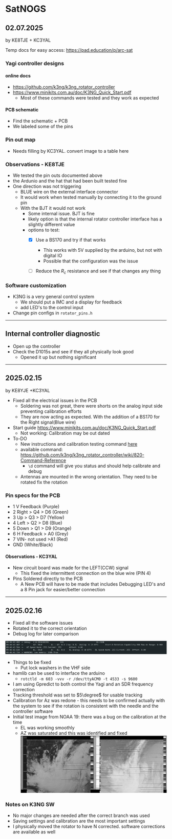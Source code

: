 # SatNOGS


## 02.07.2025  
by KE8TJE + KC3YAL

Temp docs for easy access: https://pad.education/p/arc-sat
### Yagi controller designs 

#### online docs

- https://github.com/k3ng/k3ng_rotator_controller
- https://www.minikits.com.au/doc/K3NG_Quick_Start.pdf
	- Most of these commands were tested and they work as expected 
#### PCB schematic 
- Find the schematic + PCB
- We labeled some of the pins
### Pin out map
- Needs filling by KC3YAL. convert image to a table here
### Observations  - KE8TJE

- We tested the pin outs documented above 
- the Ardunio and the hat that had been built tested fine
- One direction was not triggering 
	- BLUE wire on the external interface connector 
	- It would work when tested manually by connecting it to the ground pin
	- With the BJT it would not work 
		- Some internal issue. BJT is fine 
		- likely option is that the internal rotator controller interface has a slightly different value
		- options to test: 
			- [x] Use a BS170 and try if that works
				- This works with 5V supplied by the arduino, but not with digital IO
				- Possible that the configuration was the issue
			- [ ] Reduce the $R_c$ resistance and see if that changes any thing


### Software customization

- K3NG is a very general control system
	- We should put a IMC and a display for feedback
	- add LED's to the control input 
- Change pin configs in `rotator_pins.h`

---
## Internal controller diagnostic

- Open up the controller 
- Check the D1015s and see if they all physically look good
	- Opened it up but nothing significant


---
## 2025.02.15
by KE8YJE +KC3YAL 

- Fixed all the electrical issues in the PCB
	- Soldering was not great, there were shorts on the analog input side preventing calibration efforts
	- They are now acting as expected. With the addition of a BS170 for the Right signal(Blue wire)
- Start guide https://www.minikits.com.au/doc/K3NG_Quick_Start.pdf
	- Not working: Calibration may be out dated
- To-DO
	- New instructions and calibration testing command [here](https://github.com/k3ng/k3ng_rotator_controller/wiki/500-Heading-Calibration)
	- available command: https://github.com/k3ng/k3ng_rotator_controller/wiki/820-Command-Reference
		- `\d` command will give you status and should help calibrate and debug
	- Antennas are mounted in the wrong orientation. They need to be rotated fix the rotation
### Pin specs for the PCB

- 1 V Feedback (Purple)
- 2 Right > Q4 > D6 (Green)
- 3 Up > Q3 > D7 (Yellow)
- 4 Left > Q2 > D8 (Blue)
- 5 Down > Q1 > D9 (Orange)
- 6 H Feedback > A0 (Grey)
- 7 VIN- not used >A1 (Red)
- GND (White/Black)

#### Observations - KC3YAL
- New circuit board was made for the LEFT(CCW) signal
	- This fixed the intermittent connection on the blue wire (PIN 4)
- Pins Soldered directly to the PCB
	- A New PCB will have to be made that includes Debugging LED's and a 8 Pin jack for easier/better connection
---
## 2025.02.16

- Fixed all the software issues 
- Rotated it to the correct orientation
- Debug log for later comparison

![](res/Pasted%20image%2020250216095152.png)

- Things to be fixed
	- Put lock washers in the VHF side
- hamlib can be used to interface the arduino
	- `rotctld -m 603 -vvv -r /dev/ttyACM0 -t 4533 -s 9600`
- I am using Gpredict to both control the Yagi and an SDR frequency correction 
- Tracking threshold was set to $5\degree$  for usable tracking
- Calibration for Az was redone - this needs to be confirmed actually with the system to see if the rotation is consistent with the needle and the controller software
- Initial test image from NOAA 19: there was a bug on the calibration at the time
	- EL was working smoothly
	- AZ was saturated and this was identified and fixed
![](res/Pasted%20image%2020250216122735.png)

### Notes on K3NG SW
- No major changes are needed after the correct branch was used
- Saving settings and calibration are the most important settings
- I physically moved the rotator to have N corrected. software corrections are available as well
